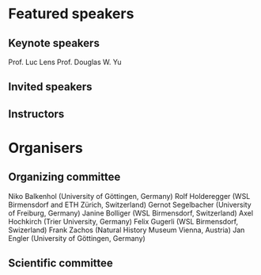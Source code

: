 # Featured speakers

## Keynote speakers

Prof. Luc Lens
Prof. Douglas W. Yu


## Invited speakers


## Instructors


# Organisers


## Organizing committee

Niko Balkenhol (University of Göttingen, Germany)
Rolf Holderegger (WSL Birmensdorf and ETH Zürich, Switzerland)
Gernot Segelbacher (University of Freiburg, Germany)
Janine Bolliger (WSL Birmensdorf, Switzerland)
Axel Hochkirch (Trier University, Germany)
Felix Gugerli (WSL Birmensdorf, Swizerland)
Frank Zachos (Natural History Museum Vienna, Austria)
Jan Engler (University of Göttingen, Germany)

## Scientific committee
